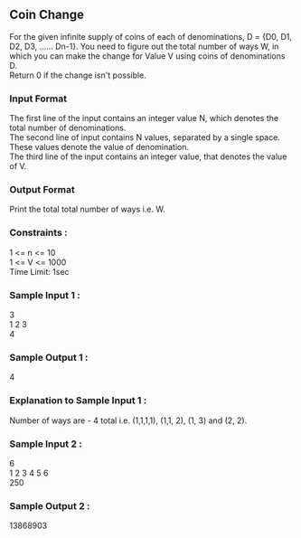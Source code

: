 ## Coin Change
For the given infinite supply of coins of each of denominations, D = {D0, D1, D2, D3, ...... Dn-1}. You need to figure out the total number of ways W, in which you can make the change for Value V using coins of denominations D. <br>
Return 0 if the change isn't possible.
### Input Format
The first line of the input contains an integer value N, which denotes the total number of denominations. <br>
The second line of input contains N values, separated by a single space. These values denote the value of denomination.<br>
The third line of the input contains an integer value, that denotes the value of V.
### Output Format
Print the total total number of ways i.e. W.
### Constraints :
1 <= n <= 10 <br>
1 <= V <= 1000 <br>
Time Limit: 1sec
### Sample Input 1 :
3 <br>
1 2 3 <br>
4
### Sample Output 1 :
4
### Explanation to Sample Input 1 :
Number of ways are - 4 total i.e. (1,1,1,1), (1,1, 2), (1, 3) and (2, 2).
### Sample Input 2 :
6 <br>
1 2 3 4 5 6 <br>
250
### Sample Output 2 :
13868903
